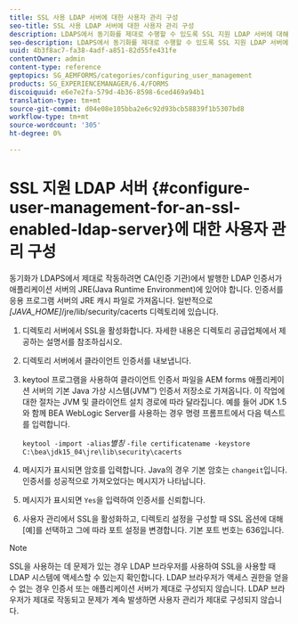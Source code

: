 ```yaml
---
title: SSL 사용 LDAP 서버에 대한 사용자 관리 구성
seo-title: SSL 사용 LDAP 서버에 대한 사용자 관리 구성
description: LDAPS에서 동기화를 제대로 수행할 수 있도록 SSL 지원 LDAP 서버에 대해 사용자 관리를 구성하는 방법에 대해 알아봅니다.
seo-description: LDAPS에서 동기화를 제대로 수행할 수 있도록 SSL 지원 LDAP 서버에 대해 사용자 관리를 구성하는 방법에 대해 알아봅니다.
uuid: 4b3f8ac7-fa38-4adf-a851-82d55fe431fe
contentOwner: admin
content-type: reference
geptopics: SG_AEMFORMS/categories/configuring_user_management
products: SG_EXPERIENCEMANAGER/6.4/FORMS
discoiquuid: e6e7e2fa-579d-4b36-8598-6ced469a94b1
translation-type: tm+mt
source-git-commit: d04e08e105bba2e6c92d93bcb58839f1b5307bd8
workflow-type: tm+mt
source-wordcount: '305'
ht-degree: 0%

---
```



# SSL 지원 LDAP 서버 {#configure-user-management-for-an-ssl-enabled-ldap-server}에 대한 사용자 관리 구성

동기화가 LDAPS에서 제대로 작동하려면 CA(인증 기관)에서 발행한 LDAP 인증서가 애플리케이션 서버의 JRE(Java Runtime Environment)에 있어야 합니다. 인증서를 응용 프로그램 서버의 JRE 캐시 파일로 가져옵니다. 일반적으로 *[JAVA_HOME]*/jre/lib/security/cacerts 디렉토리에 있습니다.

1. 디렉토리 서버에서 SSL을 활성화합니다. 자세한 내용은 디렉토리 공급업체에서 제공하는 설명서를 참조하십시오.
1. 디렉토리 서버에서 클라이언트 인증서를 내보냅니다.
1. keytool 프로그램을 사용하여 클라이언트 인증서 파일을 AEM forms 애플리케이션 서버의 기본 Java 가상 시스템(JVM™) 인증서 저장소로 가져옵니다. 이 작업에 대한 절차는 JVM 및 클라이언트 설치 경로에 따라 달라집니다. 예를 들어 JDK 1.5와 함께 BEA WebLogic Server를 사용하는 경우 명령 프롬프트에서 다음 텍스트를 입력합니다.

   `keytool -import -alias`*별칭* `-file certificatename -keystore C:\bea\jdk15_04\jre\lib\security\cacerts`

1. 메시지가 표시되면 암호를 입력합니다. Java의 경우 기본 암호는 `changeit`입니다. 인증서를 성공적으로 가져오었다는 메시지가 나타납니다.
1. 메시지가 표시되면 `Yes`을 입력하여 인증서를 신뢰합니다.
1. 사용자 관리에서 SSL을 활성화하고, 디렉토리 설정을 구성할 때 SSL 옵션에 대해 [예]를 선택하고 그에 따라 포트 설정을 변경합니다. 기본 포트 번호는 636입니다.

>[!NOTE]
>
>SSL을 사용하는 데 문제가 있는 경우 LDAP 브라우저를 사용하여 SSL을 사용할 때 LDAP 시스템에 액세스할 수 있는지 확인합니다. LDAP 브라우저가 액세스 권한을 얻을 수 없는 경우 인증서 또는 애플리케이션 서버가 제대로 구성되지 않습니다. LDAP 브라우저가 제대로 작동되고 문제가 계속 발생하면 사용자 관리가 제대로 구성되지 않습니다.

